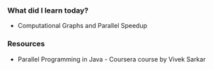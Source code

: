 ### What did I learn today?
- Computational Graphs and Parallel Speedup
### Resources
- Parallel Programming in Java - Coursera course by 
Vivek Sarkar